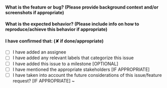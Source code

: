 #### What is the feature or bug? (Please provide background context and/or screenshots if appropriate)



#### What is the expected behavior? (Please include info on how to reproduce/achieve this behavior if appropriate)



#### I have confirmed that: (✘ if done/appropriate)
- [ ] I have added an assignee
- [ ] I have added any relevant labels that categorize this issue
- [ ] I have added this issue to a milestone [OPTIONAL]
- [ ] I have mentioned the appropriate stakeholders [IF APPROPRIATE]
- [ ] I have taken into account the future considerations of this issue/feature request? [IF APPROPRIATE]
~
